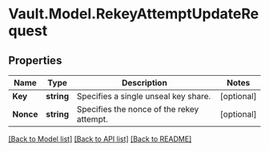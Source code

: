 # Vault.Model.RekeyAttemptUpdateRequest

## Properties

Name | Type | Description | Notes
------------ | ------------- | ------------- | -------------
**Key** | **string** | Specifies a single unseal key share. | [optional] 
**Nonce** | **string** | Specifies the nonce of the rekey attempt. | [optional] 

[[Back to Model list]](../README.md#documentation-for-models) [[Back to API list]](../README.md#documentation-for-api-endpoints) [[Back to README]](../README.md)

